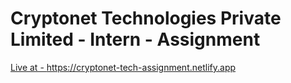 # Cryptonet Technologies Private Limited - Intern - Assignment

<a href="https://cryptonet-tech-assignment.netlify.app" > Live at - </a>  https://cryptonet-tech-assignment.netlify.app
